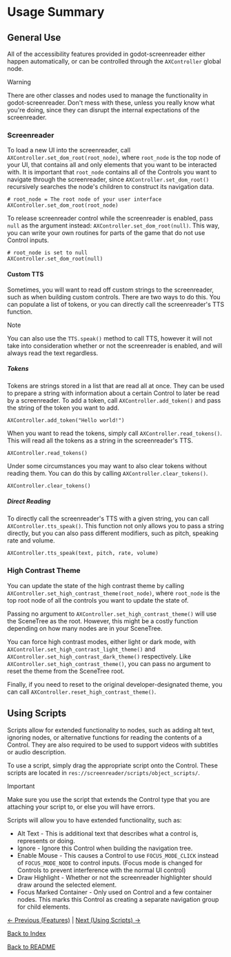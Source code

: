 # Usage Summary

## General Use

All of the accessibility features provided in godot-screenreader either happen automatically, or can be controlled through the ``AXController`` global node. 

> [!WARNING]  
> There are other classes and nodes used to manage the functionality in godot-screenreader. Don't mess with these, unless you really know what you're doing, since they can disrupt the internal expectations of the screenreader.

### Screenreader

To load a new UI into the screenreader, call ``AXController.set_dom_root(root_node)``, where ``root_node`` is the top node of your UI, that contains all and only elements that you want to be interacted with. It is important that ``root_node`` contains all of the Controls you want to navigate through the screenreader, since ``AXController.set_dom_root()`` recursively searches the node's children to construct its navigation data.

```
# root_node = The root node of your user interface
AXController.set_dom_root(root_node)
```

To release screenreader control while the screenreader is enabled, pass ``null`` as the argument instead: ``AXController.set_dom_root(null)``. This way, you can write your own routines for parts of the game that do not use Control inputs.

```
# root_node is set to null
AXController.set_dom_root(null)
```

#### Custom TTS

Sometimes, you will want to read off custom strings to the screenreader, such as when building custom controls. There are two ways to do this. You can populate a list of tokens, or you can directly call the screenreader's TTS function.

> [!NOTE]  
> You can also use the ``TTS.speak()`` method to call TTS, however it will not take into consideration whether or not the screenreader is enabled, and will always read the text regardless.

##### Tokens

Tokens are strings stored in a list that are read all at once. They can be used to prepare a string with information about a certain Control to later be read by a screenreader. To add a token, call ``AXController.add_token()`` and pass the string of the token you want to add.

```
AXController.add_token("Hello world!")
```

When you want to read the tokens, simply call ``AXController.read_tokens()``. This will read all the tokens as a string in the screenreader's TTS.

```
AXController.read_tokens()
```

Under some circumstances you may want to also clear tokens without reading them. You can do this by calling ``AXController.clear_tokens()``.

```
AXController.clear_tokens()
```

##### Direct Reading

To directly call the screenreader's TTS with a given string, you can call ``AXController.tts_speak()``. This function not only allows you to pass a string directly, but you can also pass different modifiers, such as pitch, speaking rate and volume.

```
AXController.tts_speak(text, pitch, rate, volume)
```

### High Contrast Theme

You can update the state of the high contrast theme by calling ``AXController.set_high_contrast_theme(root_node)``, where ``root_node`` is the top root node of all the controls you want to update the state of.

Passing no argument to ``AXController.set_high_contrast_theme()`` will use the SceneTree as the root. However, this might be a costly function depending on how many nodes are in your SceneTree.

You can force high contrast modes, either light or dark mode, with ``AXController.set_high_contrast_light_theme()`` and ``AXController.set_high_contrast_dark_theme()`` respectively. Like ``AXController.set_high_contrast_theme()``, you can pass no argument to reset the theme from the SceneTree root.

Finally, if you need to reset to the original developer-designated theme, you can call ``AXController.reset_high_contrast_theme()``.

## Using Scripts

Scripts allow for extended functionality to nodes, such as adding alt text, ignoring nodes, or alternative functions for reading the contents of a Control. They are also required to be used to support videos with subtitles or audio description.

To use a script, simply drag the appropriate script onto the Control. These scripts are located in ``res://screenreader/scripts/object_scripts/``.

> [!IMPORTANT]  
> Make sure you use the script that extends the Control type that you are attaching your script to, or else you will have errors.

Scripts will allow you to have extended functionality, such as:
- Alt Text - This is additional text that describes what a control is, represents or doing.
- Ignore - Ignore this Control when building the navigation tree.
- Enable Mouse - This causes a Control to use ``FOCUS_MODE_CLICK`` instead of ``FOCUS_MODE_NODE`` to control inputs. (Focus mode is changed for Controls to prevent interference with the normal UI control)
- Draw Highlight - Whether or not the screenreader highlighter should draw around the selected element.
- Focus Marked Container - Only used on Control and a few container nodes. This marks this Control as creating a separate navigation group for child elements. 

[<- Previous (Features)](functionality.md)
 | [Next (Using Scripts) ->](stub.md)

[Back to Index](index.md)

[Back to README](../../README.md)
